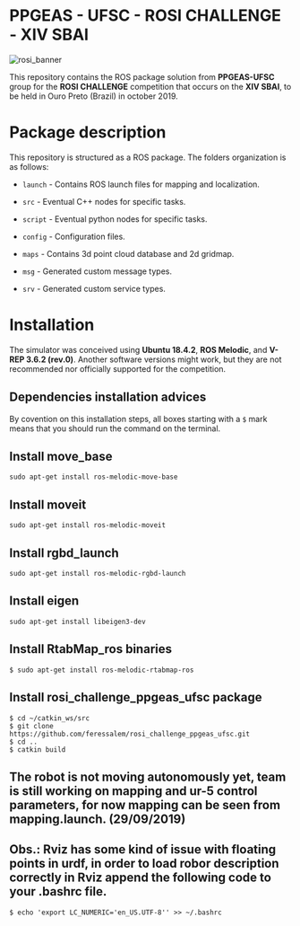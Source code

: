# PPGEAS - UFSC - ROSI CHALLENGE - XIV SBAI

![rosi_banner](https://raw.githubusercontent.com/filRocha/rosiChallenge-sbai2019/master/resources/banner2.png)

This repository contains the ROS package solution from **PPGEAS-UFSC** group for the **ROSI CHALLENGE** competition that occurs on the **XIV SBAI**, to be held in Ouro Preto (Brazil) in october 2019. 

# Package description

This repository is structured as a ROS package. The folders organization is as follows:

- `launch` - Contains ROS launch files for mapping and localization. 

- `src` - Eventual C++ nodes for specific tasks. 

- `script` - Eventual python nodes for specific tasks. 

- `config` - Configuration files.

- `maps` - Contains 3d point cloud database and 2d gridmap.

- `msg` - Generated custom message types.

- `srv` - Generated custom service types.


# Installation

The simulator was conceived using **Ubuntu 18.4.2**, **ROS Melodic**, and **V-REP 3.6.2 (rev.0)**. Another software versions might work, but they are not recommended nor officially supported for the competition. 

## Dependencies installation advices

By covention on this installation steps, all boxes starting with a `$` mark means that you should run the command on the terminal. 

## Install move_base
```
sudo apt-get install ros-melodic-move-base
```
## Install moveit
```
sudo apt-get install ros-melodic-moveit
```
## Install rgbd_launch
```
sudo apt-get install ros-melodic-rgbd-launch
```
## Install eigen
```
sudo apt-get install libeigen3-dev
```
## Install RtabMap_ros binaries
```
$ sudo apt-get install ros-melodic-rtabmap-ros
```
## Install rosi_challenge_ppgeas_ufsc package
```
$ cd ~/catkin_ws/src
$ git clone https://github.com/feressalem/rosi_challenge_ppgeas_ufsc.git
$ cd ..
$ catkin build
```
## The robot is not moving autonomously yet, team is still working on mapping and ur-5 control parameters, for now mapping can be seen from mapping.launch. (29/09/2019)

## Obs.: Rviz has some kind of issue with floating points in urdf, in order to load robor description correctly in Rviz append the following code to your .bashrc file.
```
$ echo 'export LC_NUMERIC='en_US.UTF-8'' >> ~/.bashrc 
```












